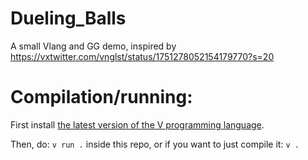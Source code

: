 # Dueling_Balls
A small Vlang and GG demo, inspired by https://vxtwitter.com/vnglst/status/1751278052154179770?s=20

# Compilation/running:

First install [the latest version of the V programming language](https://github.com/vlang/v/blob/master/README.md#installing-v-from-source).

Then, do: `v run .` inside this repo, or if you want to just compile it: `v .`

